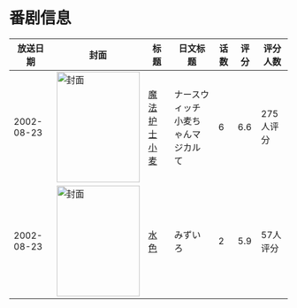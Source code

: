 # 番剧信息

|放送日期|封面|标题|日文标题|话数|评分|评分人数|
|---|---|---|---|---|---|---|
|2002-08-23|<img src="//lain.bgm.tv/pic/cover/c/cd/4b/18150_pGo9w.jpg" alt="封面" style="width:150px;height:200px;object-fit:cover;">|[魔法护士小麦](https://bangumi.tv/subject/18150)|ナースウィッチ小麦ちゃんマジカルて|6|6.6|275人评分|
|2002-08-23|<img src="/img/no_icon_subject.png" alt="封面" style="width:150px;height:200px;object-fit:cover;">|[水色](https://bangumi.tv/subject/103456)|みずいろ|2|5.9|57人评分|
